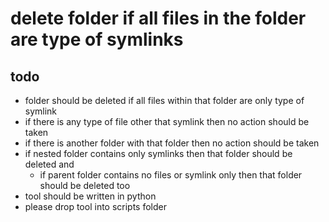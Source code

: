 # delete folder if all files in the folder are type of symlinks

## todo
* folder should be deleted if all files within that folder are only type of symlink
* if there is any type of file other that symlink then no action should be taken
* if there is another folder with that folder then no action should be taken
* if nested folder contains only symlinks then that folder should be deleted and 
    * if parent folder contains no files or symlink only then that folder should be deleted too
* tool should be written in python
* please drop tool into scripts folder
